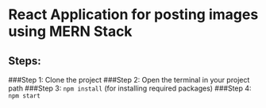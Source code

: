 
# React Application for posting images using MERN Stack 


## Steps:
###Step 1: Clone the project
###Step 2: Open the terminal in your project path
###Step 3: `npm install` (for installing required packages)
###Step 4: `npm start`
